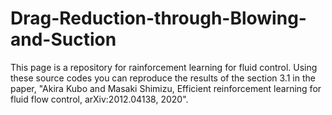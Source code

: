 # Drag-Reduction-through-Blowing-and-Suction  

This page is a repository for rainforcement learning for fluid control.
Using these source codes you can reproduce the results of the section 3.1 in the paper,
"Akira Kubo and Masaki Shimizu, Efficient reinforcement learning for fluid flow control, arXiv:2012.04138, 2020".  


